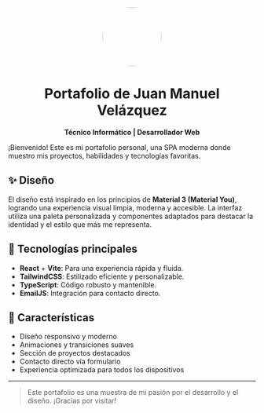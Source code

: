<div align="center">
  <img src="https://avatars.githubusercontent.com/u/115042535?s=400&u=62a596cea79ad50f38ed1e841b021acae7b7b79a&v=4" width="120" style="border-radius: 50%" />
  
  # Portafolio de Juan Manuel Velázquez
  
  <b>Técnico Informático | Desarrollador Web</b>
</div>

¡Bienvenido! Este es mi portafolio personal, una SPA moderna donde muestro mis proyectos, habilidades y tecnologías favoritas.

## ✨ Diseño

El diseño está inspirado en los principios de **Material 3 (Material You)**, logrando una experiencia visual limpia, moderna y accesible. La interfaz utiliza una paleta personalizada y componentes adaptados para destacar la identidad y el estilo que más me representa.

## 🚀 Tecnologías principales

- **React** + **Vite**: Para una experiencia rápida y fluida.
- **TailwindCSS**: Estilizado eficiente y personalizable.
- **TypeScript**: Código robusto y mantenible.
- **EmailJS**: Integración para contacto directo.

## 📱 Características

- Diseño responsivo y moderno
- Animaciones y transiciones suaves
- Sección de proyectos destacados
- Contacto directo vía formulario
- Experiencia optimizada para todos los dispositivos

---

> Este portafolio es una muestra de mi pasión por el desarrollo y el diseño. ¡Gracias por visitar!